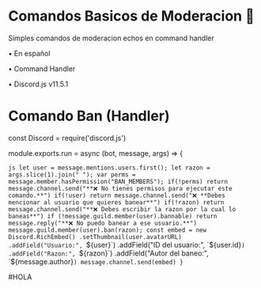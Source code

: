 # Comandos Basicos de Moderacion 👮
Simples comandos de moderacion echos en command handler

• En español

• Command Handler

• Discord.js v11.5.1

# Comando Ban (Handler)

const Discord = require('discord.js')

module.exports.run = async (bot, message, args) => {


  `js
  let user = message.mentions.users.first();
  let razon = args.slice(1).join(" ");
  var perms = message.member.hasPermission("BAN_MEMBERS");
  if(!perms) return message.channel.send("**❌ No tienes permisos para ejecutar este comando.**")
  if(!user) return message.channel.send("❌ **Debes mencionar al usuario que quieres banear**")
  if(!razon) return message.channel.send("**❌ Debes escribir la razon por la cual lo baneas**")
  if (!message.guild.member(user).bannable) return message.reply("**❌ No puedo banear a ese usuario.**")
  message.guild.member(user).ban(razon);
  const embed = new Discord.RichEmbed()
  .setThumbnail(user.avatarURL)
  .addField("Usuario:", `${user}`)
  .addField("ID del usuario:", `${user.id}`)
  .addField("Razon:", `${razon}`)
  .addField("Autor del baneo:", `${message.author}`)
  message.channel.send(embed)
}`

#HOLA



